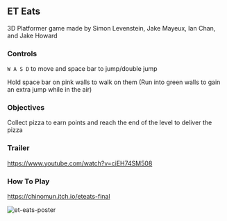 ## ET Eats ##

3D Platformer game made by Simon Levenstein, Jake Mayeux, Ian Chan, and Jake Howard

### Controls ###

```W A S D``` to move and space bar to jump/double jump

Hold space bar on pink walls to walk on them (Run into green walls to gain an extra jump while in the air)

### Objectives ###

Collect pizza to earn points and reach the end of the level to deliver the pizza

### Trailer ###

https://www.youtube.com/watch?v=ciEH74SM508

### How To Play ###

https://chinomun.itch.io/eteats-final

![et-eats-poster](https://user-images.githubusercontent.com/33261445/136135813-79d15257-9042-4a7b-a6e6-b2f3b32c1475.png)
